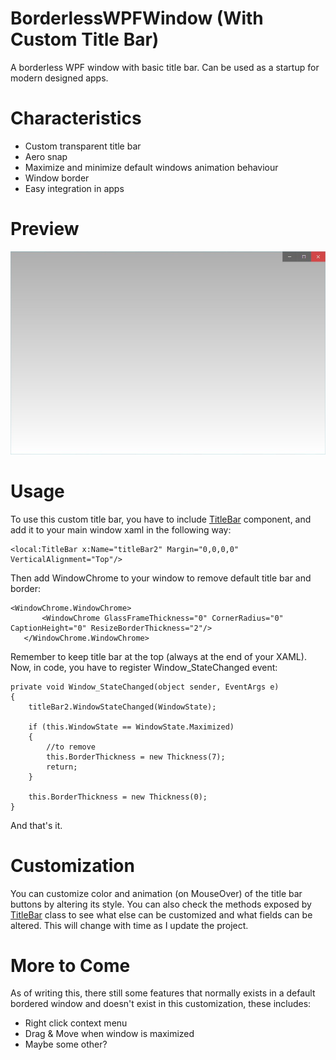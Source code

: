 # BorderlessWPFWindow (With Custom Title Bar)
 A borderless WPF window with basic title bar. Can be used as a startup for modern designed apps.
 
 # Characteristics
 - Custom transparent title bar
 - Aero snap
 - Maximize and minimize default windows animation behaviour
 - Window border
 - Easy integration in apps
 
 # Preview
 
 ![Preview](Pictures/preview1.jpg)
 
 # Usage
 To use this custom title bar, you have to include [TitleBar](TitleBar.xaml) component, and add it to your main window xaml in the following way:
 ```
 <local:TitleBar x:Name="titleBar2" Margin="0,0,0,0" VerticalAlignment="Top"/>
 ```
 Then add WindowChrome to your window to remove default title bar and border:
 ```
 <WindowChrome.WindowChrome>
        <WindowChrome GlassFrameThickness="0" CornerRadius="0" CaptionHeight="0" ResizeBorderThickness="2"/>
    </WindowChrome.WindowChrome>
 ```
 Remember to keep title bar at the top (always at the end of your XAML).
 Now, in code, you have to register Window_StateChanged event:
 ```
 private void Window_StateChanged(object sender, EventArgs e)
 {
     titleBar2.WindowStateChanged(WindowState);
     
     if (this.WindowState == WindowState.Maximized)
     {
         //to remove 
         this.BorderThickness = new Thickness(7);
         return;
     }

     this.BorderThickness = new Thickness(0);
 }
 ```
 And that's it.
 # Customization
 You can customize color and animation (on MouseOver) of the title bar buttons by altering its style.
 You can also check the methods exposed by [TitleBar](TitleBar.xaml.cs) class to see what else can be customized and what fields can be altered. This will change with time as I update the project.
 
 # More to Come
 As of writing this, there still some features that normally exists in a default bordered window and doesn't exist in this customization, these includes:
 - Right click context menu
 - Drag & Move when window is maximized
 - Maybe some other?
